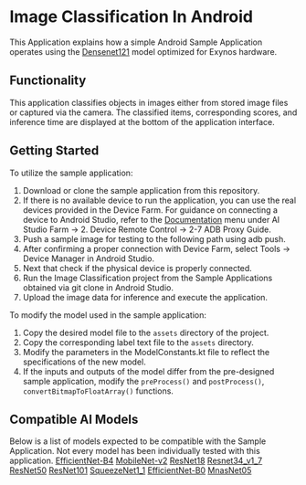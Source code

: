 # Image Classification In Android
This Application explains how a simple Android Sample Application operates using the [Densenet121](https://prd.ai-studio-farm.com/global/solution/ai/models/detail/118f8cc6-f251-43b7-b8c2-ec77a3c50fda) model optimized for Exynos hardware.

## Functionality
This application classifies objects in images either from stored image files or captured via the camera.
The classified items, corresponding scores, and inference time are displayed at the bottom of the application interface.

## Getting Started
To utilize the sample application:
1.	Download or clone the sample application from this repository.
2.  If there is no available device to run the application, you can use the real devices provided in the Device Farm.
    For guidance on connecting a device to Android Studio, refer to the [Documentation](https://prd.ai-studio-farm.com/global/development/enn-sdk/document/documentation) menu under AI Studio Farm → 2. Device Remote Control → 2-7 ADB Proxy Guide.
3.  Push a sample image for testing to the following path using adb push.
4.  After confirming a proper connection with Device Farm, select Tools -> Device Manager in Android Studio.
5.  Next that check if the physical device is properly connected.
6.  Run the Image Classification project from the Sample Applications obtained via git clone in Android Studio.
7.  Upload the image data for inference and execute the application.

To modify the model used in the sample application:
1.	Copy the desired model file to the `assets` directory of the project.
2.	Copy the corresponding label text file to the `assets` directory.
3.	Modify the parameters in the ModelConstants.kt file to reflect the specifications of the new model.
4.	If the inputs and outputs of the model differ from the pre-designed sample application, modify the `preProcess()` and `postProcess()`, `convertBitmapToFloatArray()` functions.

## Compatible AI Models
Below is a list of models expected to be compatible with the Sample Application. 
Not every model has been individually tested with this application.
[EfficientNet-B4](https://prd.ai-studio-farm.com/global/solution/ai/models/detail/9d310aaa-d2f0-43d8-bdb1-0c31413da46e)
[MobileNet-v2](https://prd.ai-studio-farm.com/global/solution/ai/models/detail/0c031a1e-0eed-442d-9691-421d416a5556)
[ResNet18](https://prd.ai-studio-farm.com/global/solution/ai/models/detail/4c29e543-f74f-4bc3-a373-bc993c7ac7df)
[Resnet34_v1_7](https://prd.ai-studio-farm.com/global/solution/ai/models/detail/df74a1bf-b048-4648-9396-31231b6fed49)
[ResNet50](https://prd.ai-studio-farm.com/global/solution/ai/models/detail/27b58ffc-c760-4c87-ab60-533aba27ffa6)
[ResNet101](https://prd.ai-studio-farm.com/global/solution/ai/models/detail/311c216e-f50c-4fee-a400-952b1fb96506)
[SqueezeNet1_1](https://prd.ai-studio-farm.com/global/solution/ai/models/detail/546abf23-be6c-4a1a-9d65-edb48e94eb3a)
[EfficientNet-B0](https://prd.ai-studio-farm.com/global/solution/ai/models/detail/21ed28ef-d958-4cec-8d29-2d13efaf0468)
[MnasNet05](https://prd.ai-studio-farm.com/global/solution/ai/models/detail/34efd7b3-8f3d-44fa-9440-34365277ff5f)

